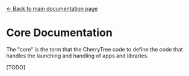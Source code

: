 [← Back to main documentation page](../README.md)

# Core Documentation

The "core" is the term that the CherryTree code to define the code that handles the launching and handling of apps and libraries.

[TODO]